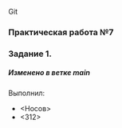 Git
### Практическая работа №7
### Задание 1.
##### Изменено в ветке main
Выполнил:
* <Носов>
* <312>